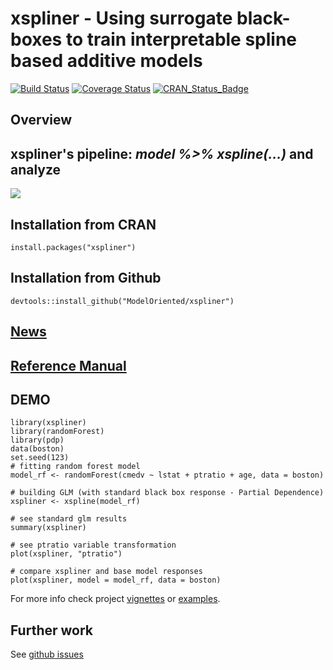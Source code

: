 # xspliner - Using surrogate black-boxes to train interpretable spline based additive models

[![Build Status](https://api.travis-ci.org/ModelOriented/xspliner.png)](https://travis-ci.org/ModelOriented/xspliner)
[![Coverage
Status](https://img.shields.io/codecov/c/github/ModelOriented/xspliner/master.svg)](https://codecov.io/github/ModelOriented/xspliner?branch=master)
[![CRAN_Status_Badge](http://www.r-pkg.org/badges/version/xspliner)](https://cran.r-project.org/package=xspliner)

## Overview

## xspliner's pipeline: *model %>% xspline(...)* and analyze

![](vignettes/xspliner.png)

## Installation from CRAN
```
install.packages("xspliner")
```

## Installation from Github
```
devtools::install_github("ModelOriented/xspliner")
```

## [News](NEWS.md)

## [Reference Manual](https://ModelOriented.github.io/xspliner/)

## DEMO

```
library(xspliner)
library(randomForest)
library(pdp)
data(boston)
set.seed(123)
# fitting random forest model
model_rf <- randomForest(cmedv ~ lstat + ptratio + age, data = boston)

# building GLM (with standard black box response - Partial Dependence)
xspliner <- xspline(model_rf)

# see standard glm results
summary(xspliner)

# see ptratio variable transformation
plot(xspliner, "ptratio")

# compare xspliner and base model responses
plot(xspliner, model = model_rf, data = boston)

```

For more info check project [vignettes](https://ModelOriented.github.io/xspliner/articles/) or [examples](https://github.com/ModelOriented/xspliner/tree/master/examples).

## Further work
See [github issues](https://github.com/ModelOriented/xspliner/issues) 

